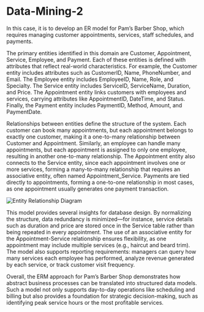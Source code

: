 # Data-Mining-2
In this case, it is to develop an ER model for Pam’s Barber Shop, which requires managing customer appointments, services, staff schedules, and payments.

The primary entities identified in this domain are Customer, Appointment, Service, Employee, and Payment. Each of these entities is defined with attributes that reflect real-world characteristics. For example, the Customer entity includes attributes such as CustomerID, Name, PhoneNumber, and Email. The Employee entity includes EmployeeID, Name, Role, and Specialty. The Service entity includes ServiceID, ServiceName, Duration, and Price. The Appointment entity links customers with employees and services, carrying attributes like AppointmentID, DateTime, and Status. Finally, the Payment entity includes PaymentID, Method, Amount, and PaymentDate.

Relationships between entities define the structure of the system. Each customer can book many appointments, but each appointment belongs to exactly one customer, making it a one-to-many relationship between Customer and Appointment. Similarly, an employee can handle many appointments, but each appointment is assigned to only one employee, resulting in another one-to-many relationship. The Appointment entity also connects to the Service entity, since each appointment involves one or more services, forming a many-to-many relationship that requires an associative entity, often named Appointment_Service. Payments are tied directly to appointments, forming a one-to-one relationship in most cases, as one appointment usually generates one payment transaction.

![Entity Relationship Diagram](./A_diagram_of_an_Entity-Relationship_(ER)_model_for.png)

This model provides several insights for database design. By normalizing the structure, data redundancy is minimized—for instance, service details such as duration and price are stored once in the Service table rather than being repeated in every appointment. The use of an associative entity for the Appointment-Service relationship ensures flexibility, as one appointment may include multiple services (e.g., haircut and beard trim). The model also supports reporting requirements: managers can query how many services each employee has performed, analyze revenue generated by each service, or track customer visit frequency.

Overall, the ERM approach for Pam’s Barber Shop demonstrates how abstract business processes can be translated into structured data models. Such a model not only supports day-to-day operations like scheduling and billing but also provides a foundation for strategic decision-making, such as identifying peak service hours or the most profitable services.

